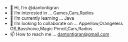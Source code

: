 - 👋 Hi, I’m @dantontigran
- 👀 I’m interested in ... Games,Cars,Radios
- 🌱 I’m currently learning ... Java
- 💞️ I’m looking to collaborate on ... Apperlow,Orangeless OS,Basshoivo,Magic Pencil,Cars,Radios
- 📫 How to reach me ... dantontigran@gmail.com

<!---
dantontigran/dantontigran im a ✨ special ✨ repository because its `README.md` 61fae37665986.site123.me appears on my GitHub profile. Follow me on Youtube,Twitter and Instagram
@Danton's Pizza
@DantonPizzaUSA
@dantonpizzaoffcial
Bye :)
-----------------------------------------------------------------------------------------------------------------------------------------------------------------------------------
-----------------------------------------------------------------------------------------------------------------------------------------------------------------------------------
-----------------------------------------------------------------------------------------------------------------------------------------------------------------------------------
